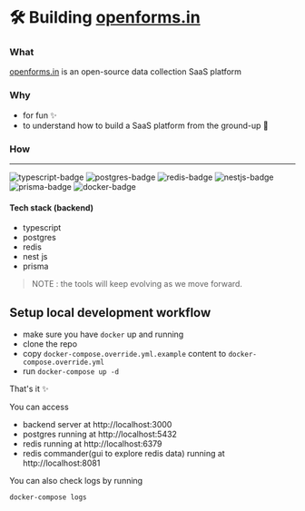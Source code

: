 # 🛠️ Building [openforms.in](https://openforms.in)

### What

[openforms.in](https://openforms.in) is an open-source data collection SaaS platform

### Why

- for fun ✨
- to understand how to build a SaaS platform from the ground-up 💪

### How

---

![typescript-badge](https://img.shields.io/badge/TypeScript-007ACC?style=for-the-badge&logo=typescript&logoColor=white) ![postgres-badge](https://img.shields.io/badge/PostgreSQL-316192?style=for-the-badge&logo=postgresql&logoColor=white) ![redis-badge](https://img.shields.io/badge/redis-%23DD0031.svg?&style=for-the-badge&logo=redis&logoColor=white) ![nestjs-badge](https://img.shields.io/badge/nestjs-E0234E?style=for-the-badge&logo=nestjs&logoColor=white) ![prisma-badge](https://img.shields.io/badge/Prisma-3982CE?style=for-the-badge&logo=Prisma&logoColor=white) ![docker-badge](https://img.shields.io/badge/Docker-2CA5E0?style=for-the-badge&logo=docker&logoColor=white)

#### Tech stack (backend)

- typescript
- postgres
- redis
- nest js
- prisma

> NOTE : the tools will keep evolving as we move forward.

## Setup local development workflow

- make sure you have `docker` up and running
- clone the repo
- copy `docker-compose.override.yml.example` content to `docker-compose.override.yml`
- run `docker-compose up -d`

That's it ✨

You can access

- backend server at http://localhost:3000
- postgres running at http://localhost:5432
- redis running at http://localhost:6379
- redis commander(gui to explore redis data) running at http://localhost:8081

You can also check logs by running

```sh
docker-compose logs
```
